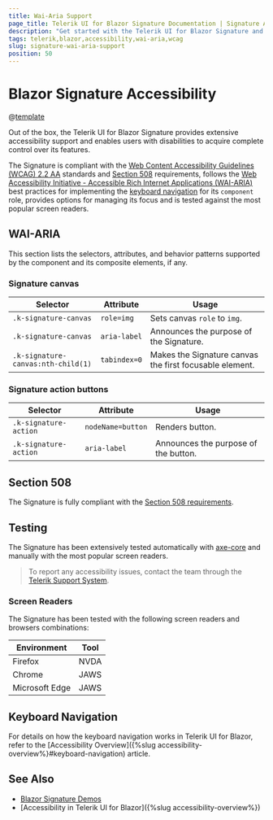 ```yaml
---
title: Wai-Aria Support
page_title: Telerik UI for Blazor Signature Documentation | Signature Accessibility
description: "Get started with the Telerik UI for Blazor Signature and learn about its accessibility support for WAI-ARIA, Section 508, and WCAG 2.2."
tags: telerik,blazor,accessibility,wai-aria,wcag
slug: signature-wai-aria-support 
position: 50 
---
```


# Blazor Signature Accessibility

@[template](/_contentTemplates/common/parameters-table-styles.md#table-layout)



Out of the box, the Telerik UI for Blazor Signature provides extensive accessibility support and enables users with disabilities to acquire complete control over its features.


The Signature is compliant with the [Web Content Accessibility Guidelines (WCAG) 2.2 AA](https://www.w3.org/TR/WCAG22/) standards and [Section 508](https://www.section508.gov/) requirements, follows the [Web Accessibility Initiative - Accessible Rich Internet Applications (WAI-ARIA)](https://www.w3.org/WAI/ARIA/apg/) best practices for implementing the [keyboard navigation](#keyboard-navigation) for its `component` role, provides options for managing its focus and is tested against the most popular screen readers.

## WAI-ARIA


This section lists the selectors, attributes, and behavior patterns supported by the component and its composite elements, if any.

### Signature canvas

| Selector | Attribute | Usage |
| -------- | --------- | ----- |
| `.k-signature-canvas` | `role=img` | Sets canvas `role` to `img`. |
| `.k-signature-canvas` | `aria-label` | Announces the purpose of the Signature. |
| `.k-signature-canvas:nth-child(1)` | `tabindex=0` | Makes the Signature canvas the first focusable element. |

### Signature action buttons

| Selector | Attribute | Usage |
| -------- | --------- | ----- |
| `.k-signature-action` | `nodeName=button` | Renders button. |
| `.k-signature-action` | `aria-label` | Announces the purpose of the button. |

## Section 508


The Signature is fully compliant with the [Section 508 requirements](http://www.section508.gov/).

## Testing


The Signature has been extensively tested automatically with [axe-core](https://github.com/dequelabs/axe-core) and manually with the most popular screen readers.

> To report any accessibility issues, contact the team through the [Telerik Support System](https://www.telerik.com/account/support-center).

### Screen Readers


The Signature has been tested with the following screen readers and browsers combinations:

| Environment | Tool |
| ----------- | ---- |
| Firefox | NVDA |
| Chrome | JAWS |
| Microsoft Edge | JAWS |



## Keyboard Navigation

For details on how the keyboard navigation works in Telerik UI for Blazor, refer to the [Accessibility Overview]({%slug accessibility-overview%}#keyboard-navigation) article.

## See Also

* [Blazor Signature Demos](https://demos.telerik.com/blazor-ui/signature/overview)
* [Accessibility in Telerik UI for Blazor]({%slug accessibility-overview%})